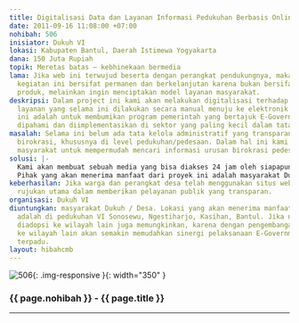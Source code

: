 ```yaml
---
title: Digitalisasi Data dan Layanan Informasi Pedukuhan Berbasis Online
date: 2011-09-16 11:08:00 +07:00
nohibah: 506
inisiator: Dukuh VI
lokasi: Kabupaten Bantul, Daerah Istimewa Yogyakarta
dana: 150 Juta Rupiah
topik: Meretas batas – kebhinekaan bermedia
lama: Jika web ini terwujud beserta dengan perangkat pendukungnya, maka aktivitas
  kegiatan ini bersifat permanen dan berkelanjutan karena bukan bersifat menghasilkan
  produk, melainkan ingin menciptakan model layanan masyarakat.
deskripsi: Dalam project ini kami akan melakukan digitalisasi terhadap business process
  layanan yang selama ini dilakukan secara manual menuju ke elektronik online. Ide
  ini adalah untuk membumikan program pemerintah yang bertajuk E-Government agar lebih
  dipahami dan diimplementasikan di sektor yang paling kecil dalam tata kelola pemerintahan.
masalah: Selama ini belum ada tata kelola administratif yang transparan di lingkungan
  birokrasi, khususnya di level pedukuhan/pedesaan. Dalam hal ini kami ingin membantu
  masyarakat untuk mempermudah mencari informasi urusan birokrasi pedesaan.
solusi: |-
  Kami akan membuat sebuah media yang bisa diakses 24 jam oleh siapapun dan dimanapun warga desa yang membutuhkan informasi terkait birokrasi di lingkungannya. Dengan demikian masyarakat akan memperoleh hak layanan prima sebagai warga yang harus dilayani.
  Pihak yang akan menerima manfaat dari proyek ini adalah masyarakat Dukuh / Desa. Lokasi yang akan menerima manfaat khususnya adalah di pedukuhan VI Sonosewu, Ngestiharjo, Kasihan, Bantul. Jika nantinya akan diadopsi ke wilayah lain juga memungkinkan, karena dengan pengembangan platform ke wilayah lain akan semakin memudahkan sinergi pelaksanaan E-Government secara terpadu.
keberhasilan: Jika warga dan perangkat desa telah menggunakan situs web ini sebagai
  rujukan utama dalam memberikan pelayanan publik yang transparan.
organisasi: Dukuh VI
diuntungkan: masyarakat Dukuh / Desa. Lokasi yang akan menerima manfaat khususnya
  adalah di pedukuhan VI Sonosewu, Ngestiharjo, Kasihan, Bantul. Jika nantinya akan
  diadopsi ke wilayah lain juga memungkinkan, karena dengan pengembangan platform
  ke wilayah lain akan semakin memudahkan sinergi pelaksanaan E-Government secara
  terpadu.
layout: hibahcmb
---
```


![506](/static/img/hibahcmb/506.png){: .img-responsive }{: width="350" }

### {{ page.nohibah }} - {{ page.title }}

---

